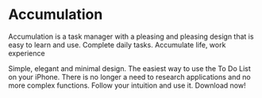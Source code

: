 # Accumulation
Accumulation is a task manager with a pleasing and pleasing design that is easy to learn and use. Complete daily tasks. Accumulate life, work experience

Simple, elegant and minimal design. The easiest way to use the To Do List on your iPhone. There is no longer a need to research applications and no more complex functions. Follow your intuition and use it. Download now!
